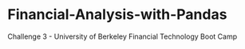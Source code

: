 # Financial-Analysis-with-Pandas
Challenge 3 - University of Berkeley Financial Technology Boot Camp

